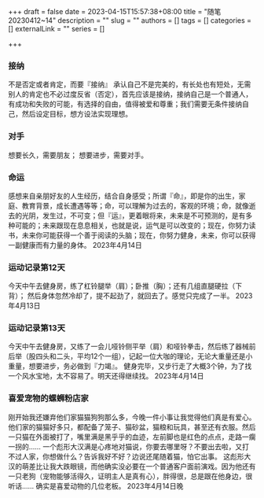 +++
draft = false
date = 2023-04-15T15:57:38+08:00
title = "随笔20230412~14"
description = ""
slug = ""
authors = []
tags = []
categories = []
externalLink = ""
series = []

+++



### 接纳

不是否定或者肯定，而要『接纳』
承认自己不是完美的，有长处也有短处，无需别人的肯定也不必过度反省（否定），首先应该是接纳，接纳自己是一个普通人，有成功和失败的可能，有选择的自由，值得被爱和尊重；我们需要无条件接纳自己，然后设定目标，想方设法实现理想。

### 对手

想要长久，需要朋友；
想要进步，需要对手。

### 命运

感想来自亲朋好友的人生经历，结合自身感受；所谓『命』，即是你的出生，家庭、教育背景，成长遭遇等等；命，可以理解为过去的，客观的环境；命，就像逝去的光阴，发生过，不可变；但『运』，更着眼将来，未来是不可预测的，是有多种可能的；未来跟现在息息相关，也就是说，运气是可以改变的；现在，你努力读书，未来你可能获得一个善于阅读的头脑；现在，你努力健身，未来，你可以获得一副健康而有力量的身体。
2023年4月14日

### 运动记录第12天

今天中午去健身房，练了杠铃腿举（肩）；卧推（胸）；还有几组直腿硬拉（下背）；
然后身体忽然冷却了，提不起劲了，就回去了。感觉只完成了一半。
2023年4月13日

### 运动记录第13天

 今天中午去健身房，又练了一会儿哑铃侧平举（肩）和哑铃拳击，然后练了器械前后举（股四头和二头，平均12个一组），记起一位大咖的理论，无论大重量还是小重量，想要进步，务必做到『力竭』。
健身完毕，又步行走了大概3个钟，为了找一个风水宝地，太不容易了。明天还得继续找。
2023年4月14日

### 喜爱宠物的螺蛳粉店家

刚开始我还嫌弃他们家猫猫狗狗那么多，今晚一件小事让我觉得他们真是有爱心。他们家的猫猫好多只，都配备了笼子、猫砂盆，猫粮和玩具，甚至还有衣服。然后一只猫在外面被打了，嘴里满是黑乎乎的血迹，左前脚也是红色的点点，走路一瘸一拐的……
一个彪形大汉满是心疼地对猫说，你要去哪里呀？不要出去啦，又打不过人家，你想做什么？告诉我好不好？边说还尾随着猫，怕它出事。
这彪形大汉的萌差比让我大跌眼镜，而他确实没必要在一个普通客户面前演戏。因为他还有一只老狗（宠物能够活得久，证明主人是真有心），胖得很，总是跟在他身边，很听话……
确实是喜爱动物的几位老板。
2023年4月14日晚